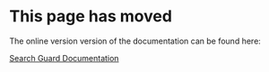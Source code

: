 # This page has moved

The online version version of the documentation can be found here:

[Search Guard Documentation](http://search-guard.com/docs/)